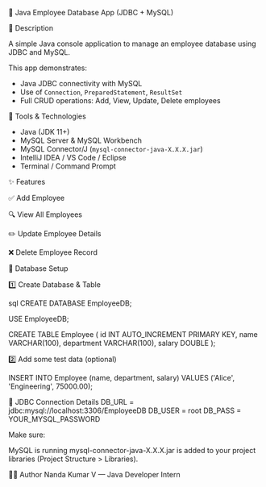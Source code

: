 💼 Java Employee Database App (JDBC + MySQL)

📌 Description

A simple Java console application to manage an employee database using JDBC and MySQL.

This app demonstrates:
- Java JDBC connectivity with MySQL
- Use of `Connection`, `PreparedStatement`, `ResultSet`
- Full CRUD operations: Add, View, Update, Delete employees


🧰 Tools & Technologies

- Java (JDK 11+)
- MySQL Server & MySQL Workbench
- MySQL Connector/J (`mysql-connector-java-X.X.X.jar`)
- IntelliJ IDEA / VS Code / Eclipse
- Terminal / Command Prompt

✨ Features

✅ Add Employee

🔍 View All Employees

✏️ Update Employee Details

❌ Delete Employee Record



💾 Database Setup

1️⃣ Create Database & Table

sql
CREATE DATABASE EmployeeDB;

USE EmployeeDB;

CREATE TABLE Employee (
  id INT AUTO_INCREMENT PRIMARY KEY,
  name VARCHAR(100),
  department VARCHAR(100),
  salary DOUBLE
);

2️⃣ Add some test data (optional)

INSERT INTO Employee (name, department, salary)
VALUES ('Alice', 'Engineering', 75000.00);

🔗 JDBC Connection Details
DB_URL  = jdbc:mysql://localhost:3306/EmployeeDB
DB_USER = root
DB_PASS = YOUR_MYSQL_PASSWORD

Make sure:

MySQL is running
mysql-connector-java-X.X.X.jar is added to your project libraries (Project Structure > Libraries).

👨‍💻 Author
Nanda Kumar V — Java Developer Intern
